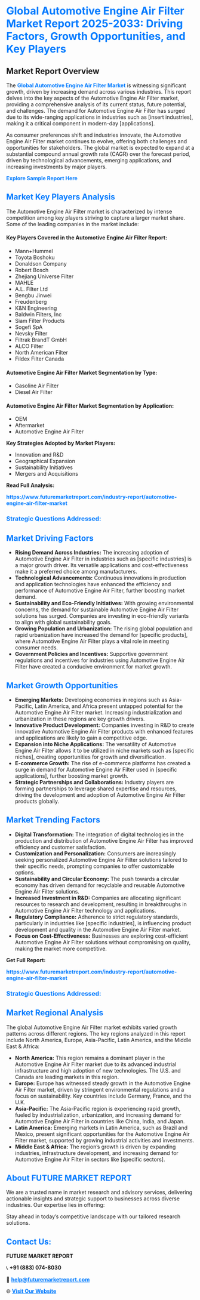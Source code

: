 <h1 style="color: #007BFF;">Global Automotive Engine Air Filter Market Report 2025-2033: Driving Factors, Growth Opportunities, and Key Players</h1>

<section id="overview">
<h2>Market Report Overview</h2>
<p>The <a href="https://www.futuremarketreport.com/industry-report/automotive-engine-air-filter-market" style="color: #007BFF; text-decoration: none;"><strong>Global Automotive Engine Air Filter Market</strong></a> is witnessing significant growth, driven by increasing demand across various industries. This report delves into the key aspects of the Automotive Engine Air Filter market, providing a comprehensive analysis of its current status, future potential, and challenges. The demand for Automotive Engine Air Filter has surged due to its wide-ranging applications in industries such as [insert industries], making it a critical component in modern-day [applications].</p>
<p>As consumer preferences shift and industries innovate, the Automotive Engine Air Filter market continues to evolve, offering both challenges and opportunities for stakeholders. The global market is expected to expand at a substantial compound annual growth rate (CAGR) over the forecast period, driven by technological advancements, emerging applications, and increasing investments by major players.</p>
</section>

<section id="overview">
<p><a href="https://www.futuremarketreport.com/request-sample/reportId=126308" style="color: #007BFF; text-decoration: none;"><strong>Explore Sample Report Here</strong></a></p>
</section>

<section id="key-players">
<h2 style="color: #007BFF;">Market Key Players Analysis</h2>
<p>The Automotive Engine Air Filter market is characterized by intense competition among key players striving to capture a larger market share. Some of the leading companies in the market include:</p>
<h4>Key Players Covered in the Automotive Engine Air Filter Report:</h4>
<ul><li>Mann+Hummel</li><li>Toyota Boshoku</li><li>Donaldson Company</li><li>Robert Bosch</li><li>Zhejiang Universe Filter</li><li>MAHLE</li><li>A.L. Filter Ltd</li><li>Bengbu Jinwei</li><li>Freudenberg</li><li>K&amp;N Engineering</li><li>Baldwin Filters, Inc</li><li>Siam Filter Products</li><li>Sogefi SpA</li><li>Nevsky Filter</li><li>Filtrak BrandT GmbH</li><li>ALCO Filter</li><li>North American Filter</li><li>Fildex Filter Canada</li></ul>
<h4>Automotive Engine Air Filter Market Segmentation by Type:</h4>
<ul><li>Gasoline Air Filter</li><li>Diesel Air Filter</li></ul>

<h4>Automotive Engine Air Filter Market Segmentation by Application:</h4>
<ul><li>OEM</li><li>Aftermarket</li><li>Automotive Engine Air Filter</li></ul>
<p><strong>Key Strategies Adopted by Market Players:</strong></p>
<ul>
<li>Innovation and R&D</li>
<li>Geographical Expansion</li>
<li>Sustainability Initiatives</li>
<li>Mergers and Acquisitions</li>
</ul>
</section>

<section>
<p><strong>Read Full Analysis: </strong></p><a href="https://www.futuremarketreport.com/industry-report/automotive-engine-air-filter-market" style="color: #007BFF; text-decoration: none;"><strong>https://www.futuremarketreport.com/industry-report/automotive-engine-air-filter-market</strong></a>
<h3 style="color: #007BFF;">Strategic Questions Addressed:</h3>
</section>

<section id="driving-factors">
<h2 style="color: #007BFF;">Market Driving Factors</h2>
<ul>
<li><strong>Rising Demand Across Industries:</strong> The increasing adoption of Automotive Engine Air Filter in industries such as [specific industries] is a major growth driver. Its versatile applications and cost-effectiveness make it a preferred choice among manufacturers.</li>
<li><strong>Technological Advancements:</strong> Continuous innovations in production and application technologies have enhanced the efficiency and performance of Automotive Engine Air Filter, further boosting market demand.</li>
<li><strong>Sustainability and Eco-Friendly Initiatives:</strong> With growing environmental concerns, the demand for sustainable Automotive Engine Air Filter solutions has surged. Companies are investing in eco-friendly variants to align with global sustainability goals.</li>
<li><strong>Growing Population and Urbanization:</strong> The rising global population and rapid urbanization have increased the demand for [specific products], where Automotive Engine Air Filter plays a vital role in meeting consumer needs.</li>
<li><strong>Government Policies and Incentives:</strong> Supportive government regulations and incentives for industries using Automotive Engine Air Filter have created a conducive environment for market growth.</li>
</ul>
</section>

<section id="growth-opportunities">
<h2 style="color: #007BFF;">Market Growth Opportunities</h2>
<ul>
<li><strong>Emerging Markets:</strong> Developing economies in regions such as Asia-Pacific, Latin America, and Africa present untapped potential for the Automotive Engine Air Filter market. Increasing industrialization and urbanization in these regions are key growth drivers.</li>
<li><strong>Innovative Product Development:</strong> Companies investing in R&D to create innovative Automotive Engine Air Filter products with enhanced features and applications are likely to gain a competitive edge.</li>
<li><strong>Expansion into Niche Applications:</strong> The versatility of Automotive Engine Air Filter allows it to be utilized in niche markets such as [specific niches], creating opportunities for growth and diversification.</li>
<li><strong>E-commerce Growth:</strong> The rise of e-commerce platforms has created a surge in demand for Automotive Engine Air Filter used in [specific applications], further boosting market growth.</li>
<li><strong>Strategic Partnerships and Collaborations:</strong> Industry players are forming partnerships to leverage shared expertise and resources, driving the development and adoption of Automotive Engine Air Filter products globally.</li>
</ul>
</section>

<section id="trending-factors">
<h2 style="color: #007BFF;">Market Trending Factors</h2>
<ul>
<li><strong>Digital Transformation:</strong> The integration of digital technologies in the production and distribution of Automotive Engine Air Filter has improved efficiency and customer satisfaction.</li>
<li><strong>Customization and Personalization:</strong> Consumers are increasingly seeking personalized Automotive Engine Air Filter solutions tailored to their specific needs, prompting companies to offer customizable options.</li>
<li><strong>Sustainability and Circular Economy:</strong> The push towards a circular economy has driven demand for recyclable and reusable Automotive Engine Air Filter solutions.</li>
<li><strong>Increased Investment in R&D:</strong> Companies are allocating significant resources to research and development, resulting in breakthroughs in Automotive Engine Air Filter technology and applications.</li>
<li><strong>Regulatory Compliance:</strong> Adherence to strict regulatory standards, particularly in industries like [specific industries], is influencing product development and quality in the Automotive Engine Air Filter market.</li>
<li><strong>Focus on Cost-Effectiveness:</strong> Businesses are exploring cost-efficient Automotive Engine Air Filter solutions without compromising on quality, making the market more competitive.</li>
</ul>
</section>

<section>
<p><strong>Get Full Report: </strong></p><a href="https://www.futuremarketreport.com/industry-report/automotive-engine-air-filter-market" style="color: #007BFF; text-decoration: none;"><strong>https://www.futuremarketreport.com/industry-report/automotive-engine-air-filter-market</strong></a>
<h3 style="color: #007BFF;">Strategic Questions Addressed:</h3>
</section>


<section id="regional-analysis">
<h2 style="color: #007BFF;">Market Regional Analysis</h2>
<p>The global Automotive Engine Air Filter market exhibits varied growth patterns across different regions. The key regions analyzed in this report include North America, Europe, Asia-Pacific, Latin America, and the Middle East & Africa:</p>
<ul>
<li><strong>North America:</strong> This region remains a dominant player in the Automotive Engine Air Filter market due to its advanced industrial infrastructure and high adoption of new technologies. The U.S. and Canada are leading markets in this region.</li>
<li><strong>Europe:</strong> Europe has witnessed steady growth in the Automotive Engine Air Filter market, driven by stringent environmental regulations and a focus on sustainability. Key countries include Germany, France, and the U.K.</li>
<li><strong>Asia-Pacific:</strong> The Asia-Pacific region is experiencing rapid growth, fueled by industrialization, urbanization, and increasing demand for Automotive Engine Air Filter in countries like China, India, and Japan.</li>
<li><strong>Latin America:</strong> Emerging markets in Latin America, such as Brazil and Mexico, present significant opportunities for the Automotive Engine Air Filter market, supported by growing industrial activities and investments.</li>
<li><strong>Middle East & Africa:</strong> The region’s growth is driven by expanding industries, infrastructure development, and increasing demand for Automotive Engine Air Filter in sectors like [specific sectors].</li>
</ul>
</section>

<footer>
<h2 style="color: #007BFF;">About FUTURE MARKET REPORT</h2>
<p>We are a trusted name in market research and advisory services, delivering actionable insights and strategic support to businesses across diverse industries. Our expertise lies in offering:</p>

<p>Stay ahead in today’s competitive landscape with our tailored research solutions.</p>

<h2 style="color: #007BFF;">Contact Us:</h2>
<p><strong>FUTURE MARKET REPORT</strong></p>
<p>📞 <strong>+91 (883) 074-8030</strong></p>
<p>📧 <strong><a href="mailto:help@futuremarketreport.com" style="color: #007BFF;">help@futuremarketreport.com</a></strong></p>
<p>🌐 <strong><a href="https://www.futuremarketreport.com/" style="color: #007BFF;">Visit Our Website</a></strong></p>
</footer>